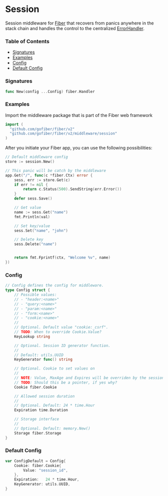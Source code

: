 # Session
Session middleware for [Fiber](https://github.com/gofiber/fiber) that recovers from panics anywhere in the stack chain and handles the control to the centralized [ErrorHandler](https://docs.gofiber.io/error-handling).

### Table of Contents
- [Signatures](#signatures)
- [Examples](#examples)
- [Config](#config)
- [Default Config](#default-config)


### Signatures
```go
func New(config ...Config) fiber.Handler
```

### Examples
Import the middleware package that is part of the Fiber web framework
```go
import (
  "github.com/gofiber/fiber/v2"
  "github.com/gofiber/fiber/v2/middleware/session"
)
```

After you initiate your Fiber app, you can use the following possibilities:
```go
// Default middleware config
store := session.New()

// This panic will be catch by the middleware
app.Get("/", func(c *fiber.Ctx) error {
	sess, err := store.Get(c)
	if err != nil {
		return c.Status(500).SendString(err.Error())
	}
	defer sess.Save()

	// Get value
	name := sess.Get("name")
	fmt.Println(val)

	// Set key/value
	sess.Set("name", "john")

	// Delete key
	sess.Delete("name")


	return fmt.Fprintf(ctx, "Welcome %v", name)
})
```

### Config
```go
// Config defines the config for middleware.
type Config struct {
	// Possible values:
	// - "header:<name>"
	// - "query:<name>"
	// - "param:<name>"
	// - "form:<name>"
	// - "cookie:<name>"
	//
	// Optional. Default value "cookie:_csrf".
	// TODO: When to override Cookie.Value?
	KeyLookup string

	// Optional. Session ID generator function.
	//
	// Default: utils.UUID
	KeyGenerator func() string

	// Optional. Cookie to set values on
	//
	// NOTE: Value, MaxAge and Expires will be overriden by the session ID and expiration
	// TODO: Should this be a pointer, if yes why?
	Cookie fiber.Cookie

	// Allowed session duration
	//
	// Optional. Default: 24 * time.Hour
	Expiration time.Duration

	// Storage interface
	//
	// Optional. Default: memory.New()
	Storage fiber.Storage
}
```

### Default Config
```go
var ConfigDefault = Config{
	Cookie: fiber.Cookie{
		Value: "session_id",
	},
	Expiration:   24 * time.Hour,
	KeyGenerator: utils.UUID,
}
```